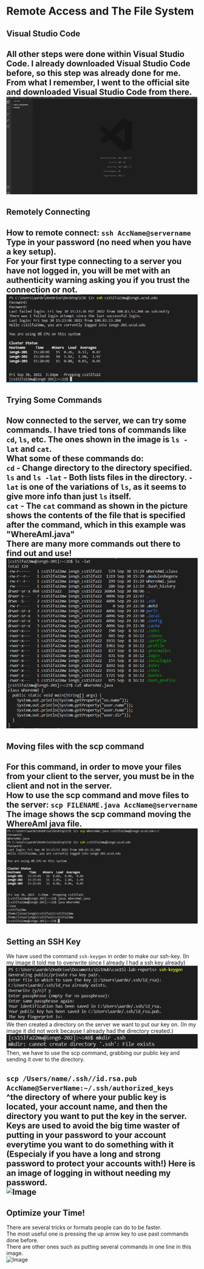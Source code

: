 
# Remote Access and The File System #  
## Visual Studio Code ##  
All other steps were done within Visual Studio Code. I already downloaded Visual Studio Code before, so this step was already done for me. From what I remember, I went to the official site and downloaded Visual Studio Code from there.  
![Image](Screenshots/visualstudiocodelab.PNG)  
---  

## Remotely Connecting ##
How to remote connect: ```ssh AccName@servername```    
Type in your password (no need when you have a key setup).  
**For your first type connecting to a server you have not logged in, you will be met with an authenticity warning asking you if you trust the connection or not.**  
![Image](Screenshots/remoteconnectlab1.PNG)  
---  
## Trying Some Commands ##  
Now connected to the server, we can try some commands.
I have tried tons of commands like ```cd```, ```ls```, etc. The ones shown in the image is ```ls -lat``` and ```cat```.  
**What some of these commands do:**  
`cd` - Change directory to the directory specified.  
`ls` and `ls -lat` - Both lists files in the directory. `-lat` is one of the variations of `ls`, as it seems to give more info than just `ls` itself.  
`cat` - The `cat` command as shown in the picture shows the contents of the file that is specified after the command, which in this example was "WhereAmI.java"  
There are many more commands out there to find out and use!  
![Image](Screenshots/tryingcommandslab1clear.PNG)  
---  
## Moving files with the scp command ##
For this command, in order to move your files from your client to the server, you must be in the client and **not in the server.**  
How to use the scp command and move files to the server: ```scp FILENAME.java AccName@servername```  
The image shows the scp command moving the WhereAmI java file.  
![Image](Screenshots/movingfilestoserverlab1.PNG)
---  
## Setting an SSH Key ##  
We have used the command `ssh-keygen` in order to make our ssh-key. (In my image it told me to overwrite since I already I had a ssh key already)  
![Image](Screenshots/sshkeygenlab.PNG)  
We then created a directory on the server we want to put our key on. (In my image it did not work because I already had the directory created.)  
![Image](Screenshots/mkdirlab.PNG)  
Then, we have to use the scp command, grabbing our public key and sending it over to the directory.  

```scp /Users/name/.ssh//id.rsa.pub AccName@ServerName:~/.ssh/authorized_keys```  
^the directory of where your public key is located, your account name, and then the directory you want to put the key in the server.  
**Keys are used to avoid the big time waster of putting in your password to your account everytime you want to do something with it (Especialy if you have a long and strong password to protect your accounts with!)**
Here is an image of logging in without needing my password.  
![Image](Screenshots/ithoutpasswordlogin.PNG)  
---  
## Optimize your Time! ##
There are several tricks or formats people can do to be faster.  
The most useful one is pressing the up arrow key to use past commands done before.  
There are other ones such as putting several commands in one line in this image.  
![Image](Screenshots/pleasantremotelab1.PNG)   
